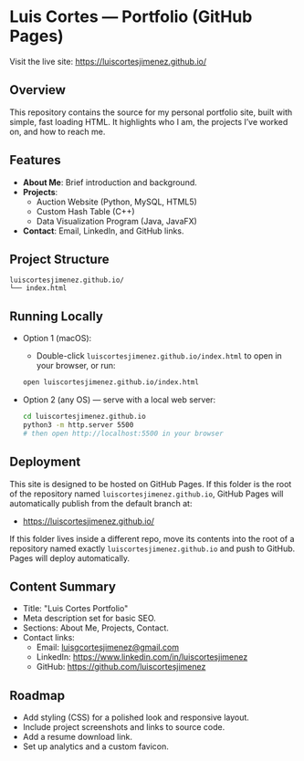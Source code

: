 # Luis Cortes — Portfolio (GitHub Pages)

Visit the live site: https://luiscortesjimenez.github.io/

## Overview

This repository contains the source for my personal portfolio site, built with simple, fast loading HTML. It highlights who I am, the projects I’ve worked on, and how to reach me.

## Features

- **About Me**: Brief introduction and background.
- **Projects**:
  - Auction Website (Python, MySQL, HTML5)
  - Custom Hash Table (C++)
  - Data Visualization Program (Java, JavaFX)
- **Contact**: Email, LinkedIn, and GitHub links.

## Project Structure

```
luiscortesjimenez.github.io/
└── index.html
```

## Running Locally

- Option 1 (macOS):
  - Double-click `luiscortesjimenez.github.io/index.html` to open in your browser, or run:
  ```bash
  open luiscortesjimenez.github.io/index.html
  ```

- Option 2 (any OS) — serve with a local web server:
  ```bash
  cd luiscortesjimenez.github.io
  python3 -m http.server 5500
  # then open http://localhost:5500 in your browser
  ```

## Deployment

This site is designed to be hosted on GitHub Pages. If this folder is the root of the repository named `luiscortesjimenez.github.io`, GitHub Pages will automatically publish from the default branch at:

- https://luiscortesjimenez.github.io/

If this folder lives inside a different repo, move its contents into the root of a repository named exactly `luiscortesjimenez.github.io` and push to GitHub. Pages will deploy automatically.

## Content Summary

- Title: "Luis Cortes Portfolio"
- Meta description set for basic SEO.
- Sections: About Me, Projects, Contact.
- Contact links:
  - Email: luisgcortesjimenez@gmail.com
  - LinkedIn: https://www.linkedin.com/in/luiscortesjimenez
  - GitHub: https://github.com/luiscortesjimenez

## Roadmap

- Add styling (CSS) for a polished look and responsive layout.
- Include project screenshots and links to source code.
- Add a resume download link.
- Set up analytics and a custom favicon.


